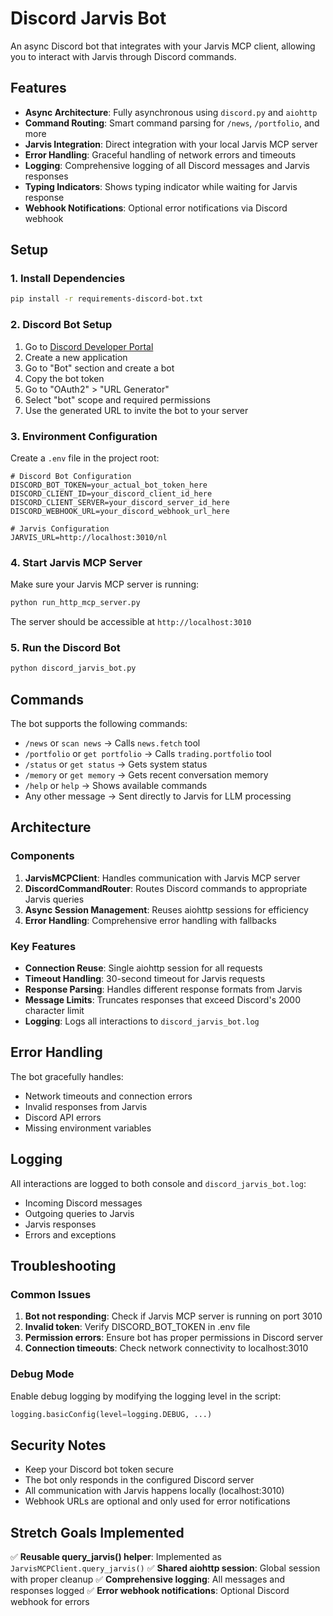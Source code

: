 # Discord Jarvis Bot

An async Discord bot that integrates with your Jarvis MCP client, allowing you to interact with Jarvis through Discord commands.

## Features

- **Async Architecture**: Fully asynchronous using `discord.py` and `aiohttp`
- **Command Routing**: Smart command parsing for `/news`, `/portfolio`, and more
- **Jarvis Integration**: Direct integration with your local Jarvis MCP server
- **Error Handling**: Graceful handling of network errors and timeouts
- **Logging**: Comprehensive logging of all Discord messages and Jarvis responses
- **Typing Indicators**: Shows typing indicator while waiting for Jarvis response
- **Webhook Notifications**: Optional error notifications via Discord webhook

## Setup

### 1. Install Dependencies

```bash
pip install -r requirements-discord-bot.txt
```

### 2. Discord Bot Setup

1. Go to [Discord Developer Portal](https://discord.com/developers/applications)
2. Create a new application
3. Go to "Bot" section and create a bot
4. Copy the bot token
5. Go to "OAuth2" > "URL Generator"
6. Select "bot" scope and required permissions
7. Use the generated URL to invite the bot to your server

### 3. Environment Configuration

Create a `.env` file in the project root:

```env
# Discord Bot Configuration
DISCORD_BOT_TOKEN=your_actual_bot_token_here
DISCORD_CLIENT_ID=your_discord_client_id_here
DISCORD_CLIENT_SERVER=your_discord_server_id_here
DISCORD_WEBHOOK_URL=your_discord_webhook_url_here

# Jarvis Configuration
JARVIS_URL=http://localhost:3010/nl
```

### 4. Start Jarvis MCP Server

Make sure your Jarvis MCP server is running:

```bash
python run_http_mcp_server.py
```

The server should be accessible at `http://localhost:3010`

### 5. Run the Discord Bot

```bash
python discord_jarvis_bot.py
```

## Commands

The bot supports the following commands:

- `/news` or `scan news` → Calls `news.fetch` tool
- `/portfolio` or `get portfolio` → Calls `trading.portfolio` tool
- `/status` or `get status` → Gets system status
- `/memory` or `get memory` → Gets recent conversation memory
- `/help` or `help` → Shows available commands
- Any other message → Sent directly to Jarvis for LLM processing

## Architecture

### Components

1. **JarvisMCPClient**: Handles communication with Jarvis MCP server
2. **DiscordCommandRouter**: Routes Discord commands to appropriate Jarvis queries
3. **Async Session Management**: Reuses aiohttp sessions for efficiency
4. **Error Handling**: Comprehensive error handling with fallbacks

### Key Features

- **Connection Reuse**: Single aiohttp session for all requests
- **Timeout Handling**: 30-second timeout for Jarvis requests
- **Response Parsing**: Handles different response formats from Jarvis
- **Message Limits**: Truncates responses that exceed Discord's 2000 character limit
- **Logging**: Logs all interactions to `discord_jarvis_bot.log`

## Error Handling

The bot gracefully handles:

- Network timeouts and connection errors
- Invalid responses from Jarvis
- Discord API errors
- Missing environment variables

## Logging

All interactions are logged to both console and `discord_jarvis_bot.log`:

- Incoming Discord messages
- Outgoing queries to Jarvis
- Jarvis responses
- Errors and exceptions

## Troubleshooting

### Common Issues

1. **Bot not responding**: Check if Jarvis MCP server is running on port 3010
2. **Invalid token**: Verify DISCORD_BOT_TOKEN in .env file
3. **Permission errors**: Ensure bot has proper permissions in Discord server
4. **Connection timeouts**: Check network connectivity to localhost:3010

### Debug Mode

Enable debug logging by modifying the logging level in the script:

```python
logging.basicConfig(level=logging.DEBUG, ...)
```

## Security Notes

- Keep your Discord bot token secure
- The bot only responds in the configured Discord server
- All communication with Jarvis happens locally (localhost:3010)
- Webhook URLs are optional and only used for error notifications

## Stretch Goals Implemented

✅ **Reusable query_jarvis() helper**: Implemented as `JarvisMCPClient.query_jarvis()`
✅ **Shared aiohttp session**: Global session with proper cleanup
✅ **Comprehensive logging**: All messages and responses logged
✅ **Error webhook notifications**: Optional Discord webhook for errors
